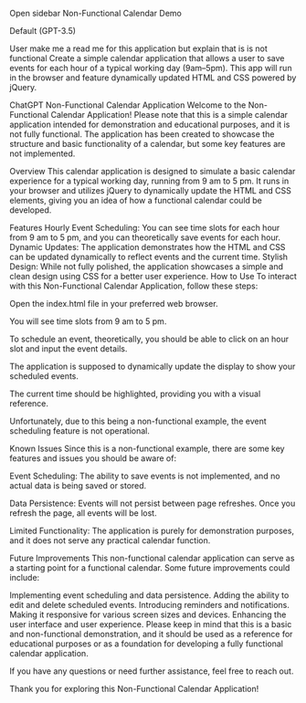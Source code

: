 Open sidebar
Non-Functional Calendar Demo

Default (GPT-3.5)

User
make me a read me for this application but explain that is is not functional Create a simple calendar application that allows a user to save events for each hour of a typical working day (9am–5pm). This app will run in the browser and feature dynamically updated HTML and CSS powered by jQuery.
 

ChatGPT
Non-Functional Calendar Application
Welcome to the Non-Functional Calendar Application! Please note that this is a simple calendar application intended for demonstration and educational purposes, and it is not fully functional. The application has been created to showcase the structure and basic functionality of a calendar, but some key features are not implemented.

Overview
This calendar application is designed to simulate a basic calendar experience for a typical working day, running from 9 am to 5 pm. It runs in your browser and utilizes jQuery to dynamically update the HTML and CSS elements, giving you an idea of how a functional calendar could be developed.

Features
Hourly Event Scheduling: You can see time slots for each hour from 9 am to 5 pm, and you can theoretically save events for each hour.
Dynamic Updates: The application demonstrates how the HTML and CSS can be updated dynamically to reflect events and the current time.
Stylish Design: While not fully polished, the application showcases a simple and clean design using CSS for a better user experience.
How to Use
To interact with this Non-Functional Calendar Application, follow these steps:

Open the index.html file in your preferred web browser.

You will see time slots from 9 am to 5 pm.

To schedule an event, theoretically, you should be able to click on an hour slot and input the event details.

The application is supposed to dynamically update the display to show your scheduled events.

The current time should be highlighted, providing you with a visual reference.

Unfortunately, due to this being a non-functional example, the event scheduling feature is not operational.

Known Issues
Since this is a non-functional example, there are some key features and issues you should be aware of:

Event Scheduling: The ability to save events is not implemented, and no actual data is being saved or stored.

Data Persistence: Events will not persist between page refreshes. Once you refresh the page, all events will be lost.

Limited Functionality: The application is purely for demonstration purposes, and it does not serve any practical calendar function.

Future Improvements
This non-functional calendar application can serve as a starting point for a functional calendar. Some future improvements could include:

Implementing event scheduling and data persistence.
Adding the ability to edit and delete scheduled events.
Introducing reminders and notifications.
Making it responsive for various screen sizes and devices.
Enhancing the user interface and user experience.
Please keep in mind that this is a basic and non-functional demonstration, and it should be used as a reference for educational purposes or as a foundation for developing a fully functional calendar application.

If you have any questions or need further assistance, feel free to reach out.

Thank you for exploring this Non-Functional Calendar Application!

